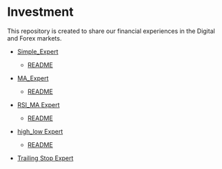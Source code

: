 # Investment
This repository is created to share our financial experiences in the Digital and Forex markets.

- [Simple_Expert](https://github.com/AliRazani99/Investment/tree/master/Simple_SellBuy_Position)
  - [README]()

- [MA_Expert](https://github.com/AliRazani99/Investment/tree/master/Moving%20Average)
  - [README]()
- [RSI_MA Expert](https://github.com/AliRazani99/Investment/tree/master/RSI_MA%20indicators)
  - [README]()
- [high_low Expert](https://github.com/AliRazani99/Investment/tree/master/Buy_Sell_Stop)
  - [README]()
- [Trailing Stop Expert](https://github.com/AliRazani99/Investment/tree/master/Trailing%20Stop)
